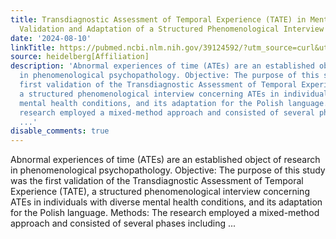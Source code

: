 ```yaml
---
title: Transdiagnostic Assessment of Temporal Experience (TATE) in Mental Disorders-Empirical
  Validation and Adaptation of a Structured Phenomenological Interview
date: '2024-08-10'
linkTitle: https://pubmed.ncbi.nlm.nih.gov/39124592/?utm_source=curl&utm_medium=rss&utm_campaign=pubmed-2&utm_content=1FakS-2QOkCT8HsMOQP1bCRQ4YzyumYOmxmF0moLsQ3dFB1E9V&fc=20220326224207&ff=20240811182801&v=2.18.0.post9+e462414
source: heidelberg[Affiliation]
description: 'Abnormal experiences of time (ATEs) are an established object of research
  in phenomenological psychopathology. Objective: The purpose of this study was the
  first validation of the Transdiagnostic Assessment of Temporal Experience (TATE),
  a structured phenomenological interview concerning ATEs in individuals with diverse
  mental health conditions, and its adaptation for the Polish language. Methods: The
  research employed a mixed-method approach and consisted of several phases including
  ...'
disable_comments: true
---
```

Abnormal experiences of time (ATEs) are an established object of research in phenomenological psychopathology. Objective: The purpose of this study was the first validation of the Transdiagnostic Assessment of Temporal Experience (TATE), a structured phenomenological interview concerning ATEs in individuals with diverse mental health conditions, and its adaptation for the Polish language. Methods: The research employed a mixed-method approach and consisted of several phases including ...